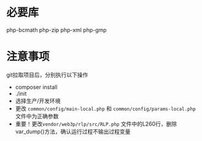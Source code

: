 # 必要库
php-bcmath php-zip php-xml php-gmp

# 注意事项

git拉取项目后，分别执行以下操作
* composer install
* ./init
* 选择生产/开发环境
* 更改 `common/config/main-local.php` 和 `common/config/params-local.php`文件中为正确参数
* 重要！更改`vendor/web3p/rlp/src/RLP.php` 文件中的L260行，删除var_dump()方法，确认运行过程不输出过程变量
